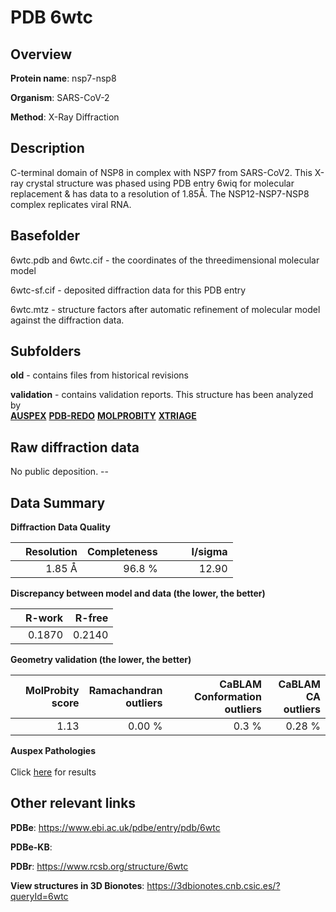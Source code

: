 # PDB 6wtc

## Overview

**Protein name**: nsp7-nsp8

**Organism**: SARS-CoV-2

**Method**: X-Ray Diffraction

## Description

C-terminal domain of NSP8 in complex with NSP7 from SARS-CoV2. This X-ray crystal structure was phased using PDB entry 6wiq for molecular replacement & has data to a resolution of 1.85Å. The NSP12-NSP7-NSP8 complex replicates viral RNA.

## Basefolder

6wtc.pdb and 6wtc.cif - the coordinates of the threedimensional molecular model

6wtc-sf.cif - deposited diffraction data for this PDB entry

6wtc.mtz - structure factors after automatic refinement of molecular model against the diffraction data.

## Subfolders



**old** - contains files from historical revisions

**validation** - contains validation reports. This structure has been analyzed by <br>[**AUSPEX**](https://github.com/thorn-lab/coronavirus_structural_task_force/tree/master/pdb/nsp7-nsp8/SARS-CoV-2/6wtc/validation/auspex) [**PDB-REDO**](https://github.com/thorn-lab/coronavirus_structural_task_force/tree/master/pdb/nsp7-nsp8/SARS-CoV-2/6wtc/validation/pdb-redo) [**MOLPROBITY**](https://github.com/thorn-lab/coronavirus_structural_task_force/tree/master/pdb/nsp7-nsp8/SARS-CoV-2/6wtc/validation/molprobity) [**XTRIAGE**](https://github.com/thorn-lab/coronavirus_structural_task_force/blob/master/pdb/nsp7-nsp8/SARS-CoV-2/6wtc/validation/Xtriage_output.log)   



## Raw diffraction data

No public deposition. --<br> 

## Data Summary
**Diffraction Data Quality**

|   | Resolution | Completeness| I/sigma |
|---|-------------:|----------------:|--------------:|
|   |1.85 Å|96.8  %|<img width=50/>12.90|

**Discrepancy between model and data (the lower, the better)**

|   | **R-work**| **R-free**   
|---|-------------:|----------------:|           
||  0.1870|  0.2140|

**Geometry validation (the lower, the better)**

|   |**MolProbity<br>score**| **Ramachandran<br>outliers** | **CaBLAM<br>Conformation outliers** | **CaBLAM<br>CA outliers** |
|---|-------------:|----------------:|----------------:|----------------:|
||  1.13|  0.00 %|0.3 %|0.28 %|

**Auspex Pathologies**<br> <br>Click [here](https://github.com/thorn-lab/coronavirus_structural_task_force/blob/master/pdb/nsp7-nsp8/SARS-CoV-2/6wtc/validation/auspex/6wtc_auspex_comments.txt)  for results

 



## Other relevant links 
**PDBe**:  https://www.ebi.ac.uk/pdbe/entry/pdb/6wtc

**PDBe-KB**:  
 
**PDBr**: https://www.rcsb.org/structure/6wtc 

**View structures in 3D Bionotes**: https://3dbionotes.cnb.csic.es/?queryId=6wtc

